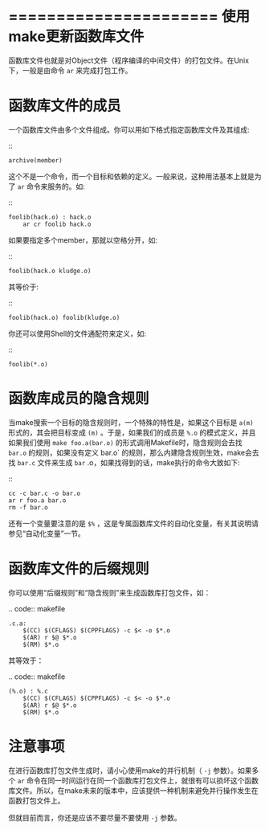 ======================
使用make更新函数库文件
======================



函数库文件也就是对Object文件（程序编译的中间文件）的打包文件。在Unix下，一般是由命令
``ar`` 来完成打包工作。

函数库文件的成员
================

一个函数库文件由多个文件组成。你可以用如下格式指定函数库文件及其组成:

::

    archive(member)

这个不是一个命令，而一个目标和依赖的定义。一般来说，这种用法基本上就是为了
``ar`` 命令来服务的。如:

::

    foolib(hack.o) : hack.o
        ar cr foolib hack.o

如果要指定多个member，那就以空格分开，如:

::

    foolib(hack.o kludge.o)

其等价于:

::

    foolib(hack.o) foolib(kludge.o)

你还可以使用Shell的文件通配符来定义，如:

::

    foolib(*.o)

函数库成员的隐含规则
====================

当make搜索一个目标的隐含规则时，一个特殊的特性是，如果这个目标是
``a(m)`` 形式的，其会把目标变成 ``(m)`` 。于是，如果我们的成员是 ``%.o``
的模式定义，并且如果我们使用 ``make foo.a(bar.o)``
的形式调用Makefile时，隐含规则会去找 ``bar.o`` 的规则，如果没有定义
bar.o\` 的规则，那么内建隐含规则生效，make会去找 ``bar.c`` 文件来生成
``bar`` .o，如果找得到的话，make执行的命令大致如下:

::

    cc -c bar.c -o bar.o
    ar r foo.a bar.o
    rm -f bar.o

还有一个变量要注意的是 ``$%``
，这是专属函数库文件的自动化变量，有关其说明请参见“自动化变量”一节。

函数库文件的后缀规则
====================

你可以使用“后缀规则”和“隐含规则”来生成函数库打包文件，如：

.. code:: makefile

    .c.a:
        $(CC) $(CFLAGS) $(CPPFLAGS) -c $< -o $*.o
        $(AR) r $@ $*.o
        $(RM) $*.o

其等效于：

.. code:: makefile

    (%.o) : %.c
        $(CC) $(CFLAGS) $(CPPFLAGS) -c $< -o $*.o
        $(AR) r $@ $*.o
        $(RM) $*.o

注意事项
========

在进行函数库打包文件生成时，请小心使用make的并行机制（ ``-j``
参数）。如果多个 ``ar``
命令在同一时间运行在同一个函数库打包文件上，就很有可以损坏这个函数库文件。所以，在make未来的版本中，应该提供一种机制来避免并行操作发生在函数打包文件上。

但就目前而言，你还是应该不要尽量不要使用 ``-j`` 参数。
